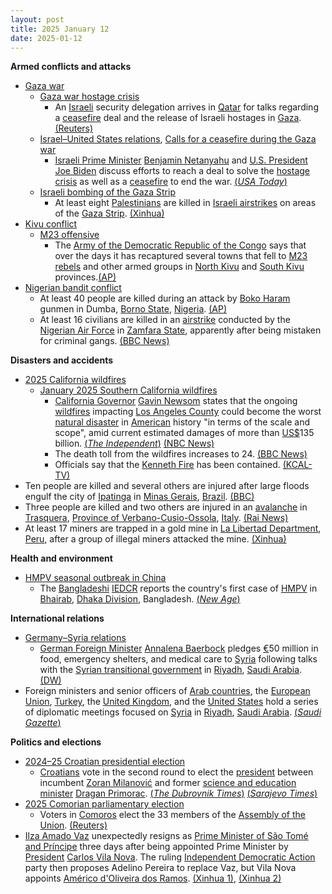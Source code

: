 ```yaml
---
layout: post
title: 2025 January 12
date: 2025-01-12
---
```



**Armed conflicts and attacks**

* [Gaza war](https://en.wikipedia.org/wiki/Gaza_war "Gaza war")
  + [Gaza war hostage crisis](https://en.wikipedia.org/wiki/Gaza_war_hostage_crisis "Gaza war hostage crisis")
    - An [Israeli](https://en.wikipedia.org/wiki/Israel "Israel") security delegation arrives in [Qatar](https://en.wikipedia.org/wiki/Qatar "Qatar") for talks regarding a [ceasefire](https://en.wikipedia.org/wiki/Ceasefire "Ceasefire") deal and the release of Israeli hostages in [Gaza](https://en.wikipedia.org/wiki/Gaza_Strip "Gaza Strip"). [(Reuters)](https://www.reuters.com/world/middle-east/top-israeli-security-delegation-doha-gaza-talks-2025-01-12/)
  + [Israel–United States relations](https://en.wikipedia.org/wiki/Israel%E2%80%93United_States_relations "Israel–United States relations"), [Calls for a ceasefire during the Gaza war](https://en.wikipedia.org/wiki/Calls_for_a_ceasefire_during_the_Gaza_war "Calls for a ceasefire during the Gaza war")
    - [Israeli Prime Minister](https://en.wikipedia.org/wiki/Prime_Minister_of_Israel "Prime Minister of Israel") [Benjamin Netanyahu](https://en.wikipedia.org/wiki/Benjamin_Netanyahu "Benjamin Netanyahu") and [U.S. President](https://en.wikipedia.org/wiki/President_of_the_United_States "President of the United States") [Joe Biden](https://en.wikipedia.org/wiki/Joe_Biden "Joe Biden") discuss efforts to reach a deal to solve the [hostage crisis](https://en.wikipedia.org/wiki/Israel%E2%80%93Hamas_war_hostage_crisis "Israel–Hamas war hostage crisis") as well as a [ceasefire](https://en.wikipedia.org/wiki/Ceasefire "Ceasefire") to end the war. [(*USA Today*)](https://www.usatoday.com/story/news/world/israel-hamas/2025/01/12/biden-netanyahu-israel-hamas-hostage-cease-fire/77655633007/)
  + [Israeli bombing of the Gaza Strip](https://en.wikipedia.org/wiki/Israeli_bombing_of_the_Gaza_Strip "Israeli bombing of the Gaza Strip")
    - At least eight [Palestinians](https://en.wikipedia.org/wiki/Palestinians "Palestinians") are killed in [Israeli airstrikes](https://en.wikipedia.org/wiki/Israeli_Air_Force "Israeli Air Force") on areas of the [Gaza Strip](https://en.wikipedia.org/wiki/Gaza_Strip "Gaza Strip"). [(Xinhua)](https://english.news.cn/20250113/007ceff485b8479eb2a6bcb634f2f354/c.html)
* [Kivu conflict](https://en.wikipedia.org/wiki/Kivu_conflict "Kivu conflict")
  + [M23 offensive](https://en.wikipedia.org/wiki/M23_offensive_%282022%E2%80%93present%29 "M23 offensive (2022–present)")
    - The [Army of the Democratic Republic of the Congo](https://en.wikipedia.org/wiki/Armed_Forces_of_the_Democratic_Republic_of_the_Congo "Armed Forces of the Democratic Republic of the Congo") says that over the days it has recaptured several towns that fell to [M23 rebels](https://en.wikipedia.org/wiki/March_23_Movement "March 23 Movement") and other armed groups in [North Kivu](https://en.wikipedia.org/wiki/North_Kivu "North Kivu") and [South Kivu](https://en.wikipedia.org/wiki/South_Kivu "South Kivu") provinces.[(AP)](https://apnews.com/article/congo-rebels-northkivu-goma-44d802cead4adde2b9aea5515bb83172)
* [Nigerian bandit conflict](https://en.wikipedia.org/wiki/Nigerian_bandit_conflict "Nigerian bandit conflict")
  + At least 40 people are killed during an attack by [Boko Haram](https://en.wikipedia.org/wiki/Boko_Haram "Boko Haram") gunmen in Dumba, [Borno State](https://en.wikipedia.org/wiki/Borno_State "Borno State"), [Nigeria](https://en.wikipedia.org/wiki/Nigeria "Nigeria"). [(AP)](https://apnews.com/article/nigeria-massacre-boho-haram-3579523f5f1b978ea7d32b4374c8e036)
  + At least 16 civilians are killed in an [airstrike](https://en.wikipedia.org/wiki/Airstrike "Airstrike") conducted by the [Nigerian Air Force](https://en.wikipedia.org/wiki/Nigerian_Air_Force "Nigerian Air Force") in [Zamfara State](https://en.wikipedia.org/wiki/Zamfara_State "Zamfara State"), apparently after being mistaken for criminal gangs. [(BBC News)](https://www.bbc.com/news/articles/cn0y30766kjo)

**Disasters and accidents**

* [2025 California wildfires](https://en.wikipedia.org/wiki/2025_California_wildfires "2025 California wildfires")
  + [January 2025 Southern California wildfires](https://en.wikipedia.org/wiki/January_2025_Southern_California_wildfires "January 2025 Southern California wildfires")
    - [California Governor](https://en.wikipedia.org/wiki/Governor_of_California "Governor of California") [Gavin Newsom](https://en.wikipedia.org/wiki/Gavin_Newsom "Gavin Newsom") states that the ongoing [wildfires](https://en.wikipedia.org/wiki/Wildfire "Wildfire") impacting [Los Angeles County](https://en.wikipedia.org/wiki/Los_Angeles_County%2C_California "Los Angeles County, California") could become the worst [natural disaster](https://en.wikipedia.org/wiki/Natural_disaster "Natural disaster") in [American](https://en.wikipedia.org/wiki/United_States "United States") history "in terms of the scale and scope", amid current estimated damages of more than [US$](https://en.wikipedia.org/wiki/United_States_dollar "United States dollar")135 billion. [(*The Independent*)](https://www.independent.co.uk/news/world/americas/fires-los-angeles-california-palisades-map-victim-latest-updates-b2677814.html) [(NBC News)](https://www.nbcnews.com/meet-the-press/video/gov-newsom-says-l-a-wildfires-could-be-worst-natural-disaster-in-u-s-history-full-interview-229078085843)
    - The death toll from the wildfires increases to 24. [(BBC News)](https://www.bbc.com/news/articles/ckgy0pyvglpo)
    - Officials say that the [Kenneth Fire](https://en.wikipedia.org/wiki/January_2025_Southern_California_wildfires#Kenneth_Fire "January 2025 Southern California wildfires") has been contained. [(KCAL-TV)](https://www.cbsnews.com/losangeles/news/kenneth-fire-evacuations-in-west-hills-area/)
* Ten people are killed and several others are injured after large floods engulf the city of [Ipatinga](https://en.wikipedia.org/wiki/Ipatinga "Ipatinga") in [Minas Gerais](https://en.wikipedia.org/wiki/Minas_Gerais "Minas Gerais"), [Brazil](https://en.wikipedia.org/wiki/Brazil "Brazil"). [(BBC)](https://www.bbc.com/news/articles/cvglwd34l81o.amp)
* Three people are killed and two others are injured in an [avalanche](https://en.wikipedia.org/wiki/Avalanche "Avalanche") in [Trasquera](https://en.wikipedia.org/wiki/Trasquera "Trasquera"), [Province of Verbano-Cusio-Ossola](https://en.wikipedia.org/wiki/Province_of_Verbano-Cusio-Ossola "Province of Verbano-Cusio-Ossola"), [Italy](https://en.wikipedia.org/wiki/Italy "Italy"). [(Rai News)](https://www.rainews.it/articoli/2025/01/valanga-travolge-scialpinisti-in-piemonte-3-morti-e-2-feriti-trasquera-verbano-cusio-ossola-0186dba0-f920-4286-95de-4f72db97dbd4.html)
* At least 17 miners are trapped in a gold mine in [La Libertad Department](https://en.wikipedia.org/wiki/Department_of_La_Libertad "Department of La Libertad"), [Peru](https://en.wikipedia.org/wiki/Peru "Peru"), after a group of illegal miners attacked the mine. [(Xinhua)](https://english.news.cn/20250114/c17952037b594df4bdc2e8f0b23c8099/c.html)

**Health and environment**

* [HMPV seasonal outbreak in China](https://en.wikipedia.org/wiki/HMPV_seasonal_outbreak_in_China_%282024%E2%80%93present%29 "HMPV seasonal outbreak in China (2024–present)")
  + The [Bangladeshi](https://en.wikipedia.org/wiki/Bangladesh "Bangladesh") [IEDCR](https://en.wikipedia.org/wiki/Institute_of_Epidemiology%2C_Disease_Control_and_Research "Institute of Epidemiology, Disease Control and Research") reports the country's first case of [HMPV](https://en.wikipedia.org/wiki/Human_metapneumovirus "Human metapneumovirus") in [Bhairab](https://en.wikipedia.org/wiki/Bhairab "Bhairab"), [Dhaka Division](https://en.wikipedia.org/wiki/Dhaka_Division "Dhaka Division"), Bangladesh. [(*New Age*)](https://www.newagebd.net/post/country/255169/iedcr-confirms-hmvp-case-in-bangladesh)

**International relations**

* [Germany–Syria relations](https://en.wikipedia.org/wiki/Germany%E2%80%93Syria_relations "Germany–Syria relations")
  + [German Foreign Minister](https://en.wikipedia.org/wiki/Minister_for_Foreign_Affairs_%28Germany%29 "Minister for Foreign Affairs (Germany)") [Annalena Baerbock](https://en.wikipedia.org/wiki/Annalena_Baerbock "Annalena Baerbock") pledges [€](https://en.wikipedia.org/wiki/Euro "Euro")50 million in food, emergency shelters, and medical care to [Syria](https://en.wikipedia.org/wiki/Syria "Syria") following talks with the [Syrian transitional government](https://en.wikipedia.org/wiki/Syrian_transitional_government "Syrian transitional government") in [Riyadh](https://en.wikipedia.org/wiki/Riyadh "Riyadh"), [Saudi Arabia](https://en.wikipedia.org/wiki/Saudi_Arabia "Saudi Arabia"). [(DW)](https://www.dw.com/en/germanys-baerbock-pledges-50m-for-syria-at-riyadh-talks/a-71276877)
* Foreign ministers and senior officers of [Arab countries](https://en.wikipedia.org/wiki/Arab_world "Arab world"), the [European Union](https://en.wikipedia.org/wiki/European_Union "European Union"), [Turkey](https://en.wikipedia.org/wiki/Turkey "Turkey"), the [United Kingdom](https://en.wikipedia.org/wiki/United_Kingdom "United Kingdom"), and the [United States](https://en.wikipedia.org/wiki/United_States "United States") hold a series of diplomatic meetings focused on [Syria](https://en.wikipedia.org/wiki/Syria "Syria") in [Riyadh](https://en.wikipedia.org/wiki/Riyadh "Riyadh"), [Saudi Arabia](https://en.wikipedia.org/wiki/Saudi_Arabia "Saudi Arabia"). [(*Saudi Gazette*)](https://saudigazette.com.sa/article/648521/SAUDI-ARABIA/Riyadh-hosts-key-international-talks-on-Syrias-future)

**Politics and elections**

* [2024–25 Croatian presidential election](https://en.wikipedia.org/wiki/2024%E2%80%9325_Croatian_presidential_election "2024–25 Croatian presidential election")
  + [Croatians](https://en.wikipedia.org/wiki/Croatians "Croatians") vote in the second round to elect the [president](https://en.wikipedia.org/wiki/President_of_Croatia "President of Croatia") between incumbent [Zoran Milanović](https://en.wikipedia.org/wiki/Zoran_Milanovi%C4%87 "Zoran Milanović") and former [science and education minister](https://en.wikipedia.org/wiki/Ministry_of_Science_and_Education_%28Croatia%29 "Ministry of Science and Education (Croatia)") [Dragan Primorac](https://en.wikipedia.org/wiki/Dragan_Primorac "Dragan Primorac"). [(*The Dubrovnik Times*)](https://www.thedubrovniktimes.com/news/croatia/item/17378-croatia-votes-presidential-election-enters-decisive-second-round) [(*Sarajevo Times*)](https://sarajevotimes.com/croatia-set-to-elect-president-in-pivotal-second-round-of-elections-2/)
* [2025 Comorian parliamentary election](https://en.wikipedia.org/wiki/2025_Comorian_parliamentary_election "2025 Comorian parliamentary election")
  + Voters in [Comoros](https://en.wikipedia.org/wiki/Comoros "Comoros") elect the 33 members of the [Assembly of the Union](https://en.wikipedia.org/wiki/Assembly_of_the_Union_of_the_Comoros "Assembly of the Union of the Comoros"). [(Reuters)](https://www.reuters.com/world/africa/voters-comoros-head-polls-elect-33-seat-parliament-2025-01-12/)
* [Ilza Amado Vaz](https://en.wikipedia.org/wiki/Ilza_Amado_Vaz "Ilza Amado Vaz") unexpectedly resigns as [Prime Minister of São Tomé and Príncipe](https://en.wikipedia.org/wiki/Prime_Minister_of_S%C3%A3o_Tom%C3%A9_and_Pr%C3%ADncipe "Prime Minister of São Tomé and Príncipe") three days after being appointed Prime Minister by [President](https://en.wikipedia.org/wiki/President_of_S%C3%A3o_Tom%C3%A9_and_Pr%C3%ADncipe "President of São Tomé and Príncipe") [Carlos Vila Nova](https://en.wikipedia.org/wiki/Carlos_Vila_Nova "Carlos Vila Nova"). The ruling [Independent Democratic Action](https://en.wikipedia.org/wiki/Independent_Democratic_Action "Independent Democratic Action") party then proposes Adelino Pereira to replace Vaz, but Vila Nova appoints [Américo d'Oliveira dos Ramos](https://en.wikipedia.org/wiki/Am%C3%A9rico_Ramos "Américo Ramos"). [(Xinhua 1)](https://english.news.cn/20250113/2fd3f6c7f9e148fbb544e1e0c52e0a10/c.html), [(Xinhua 2)](https://english.news.cn/africa/20250113/bb2a5df8aecd44b58c904f3a522c43d3/c.html)
